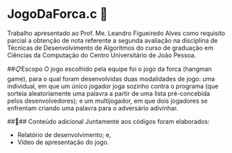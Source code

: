 # JogoDaForca.c 🧩
 Trabalho apresentado ao Prof. Me. Leandro Figueiredo Alves como requisito parcial a obtenção de nota referente a segunda avaliação na disciplina de Técnicas de Desenvolvimento de Algoritmos do curso de graduação em Ciências da Computação do Centro Universitário de João Pessoa.
 
##:clipboard:Escopo
O jogo escolhido pela equipe foi o jogo da forca (hangman game), para o qual foram desenvolvidas duas modalidades de jogo: uma individual, em que um único jogador joga sozinho contra o programa (que sorteia aleatoriamente uma palavra a partir de uma lista pré-concebida pelos desenvolvedores); e um multijogador, em que dois jogadores se enfrentam criando uma palavra para o adversário adivinhar.

##:paperclip:## Conteúdo adicional
Juntamente aos códigos foram elaborados:
* Relatório de desenvolvimento; e,
* Vídeo de apresentação do jogo.
